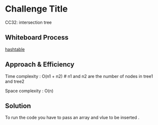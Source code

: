 # Challenge Title
CC32: intersection tree
## Whiteboard Process
<!-- Embedded whiteboard image -->
[hashtable](./intersection.png)

## Approach & Efficiency
<!-- What approach did you take? Why? What is the Big O space/time for this approach? -->
Time complexity : O(n1 + n2) # n1 and n2 are the number of nodes in tree1 and tree2

Space complexity : O(n)
## Solution
<!-- Show how to run your code, and examples of it in action -->
To run the code you have to pass an array and vlue to be inserted .